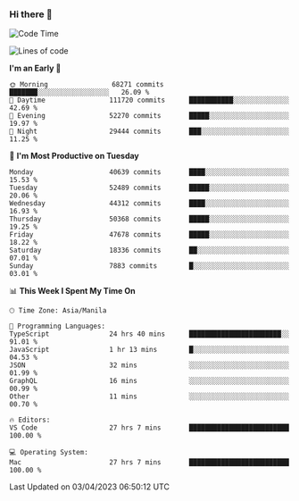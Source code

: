 ### Hi there 👋

<!--START_SECTION:waka-->
![Code Time](http://img.shields.io/badge/Code%20Time-3%2C803%20hrs%2038%20mins-blue)

![Lines of code](https://img.shields.io/badge/From%20Hello%20World%20I%27ve%20Written-102.5%20million%20lines%20of%20code-blue)

**I'm an Early 🐤** 

```text
🌞 Morning                68271 commits       ███████░░░░░░░░░░░░░░░░░░   26.09 % 
🌆 Daytime                111720 commits      ███████████░░░░░░░░░░░░░░   42.69 % 
🌃 Evening                52270 commits       █████░░░░░░░░░░░░░░░░░░░░   19.97 % 
🌙 Night                  29444 commits       ███░░░░░░░░░░░░░░░░░░░░░░   11.25 % 
```
📅 **I'm Most Productive on Tuesday** 

```text
Monday                   40639 commits       ████░░░░░░░░░░░░░░░░░░░░░   15.53 % 
Tuesday                  52489 commits       █████░░░░░░░░░░░░░░░░░░░░   20.06 % 
Wednesday                44312 commits       ████░░░░░░░░░░░░░░░░░░░░░   16.93 % 
Thursday                 50368 commits       █████░░░░░░░░░░░░░░░░░░░░   19.25 % 
Friday                   47678 commits       █████░░░░░░░░░░░░░░░░░░░░   18.22 % 
Saturday                 18336 commits       ██░░░░░░░░░░░░░░░░░░░░░░░   07.01 % 
Sunday                   7883 commits        █░░░░░░░░░░░░░░░░░░░░░░░░   03.01 % 
```


📊 **This Week I Spent My Time On** 

```text
🕑︎ Time Zone: Asia/Manila

💬 Programming Languages: 
TypeScript               24 hrs 40 mins      ███████████████████████░░   91.01 % 
JavaScript               1 hr 13 mins        █░░░░░░░░░░░░░░░░░░░░░░░░   04.53 % 
JSON                     32 mins             ░░░░░░░░░░░░░░░░░░░░░░░░░   01.99 % 
GraphQL                  16 mins             ░░░░░░░░░░░░░░░░░░░░░░░░░   00.99 % 
Other                    11 mins             ░░░░░░░░░░░░░░░░░░░░░░░░░   00.70 % 

🔥 Editors: 
VS Code                  27 hrs 7 mins       █████████████████████████   100.00 % 

💻 Operating System: 
Mac                      27 hrs 7 mins       █████████████████████████   100.00 % 
```


 Last Updated on 03/04/2023 06:50:12 UTC
<!--END_SECTION:waka-->


<!--
**rad182/rad182** is a ✨ _special_ ✨ repository because its `README.md` (this file) appears on your GitHub profile.

Here are some ideas to get you started:

- 🔭 I’m currently working on ...
- 🌱 I’m currently learning ...
- 👯 I’m looking to collaborate on ...
- 🤔 I’m looking for help with ...
- 💬 Ask me about ...
- 📫 How to reach me: ...
- 😄 Pronouns: ...
- ⚡ Fun fact: ...
-->
